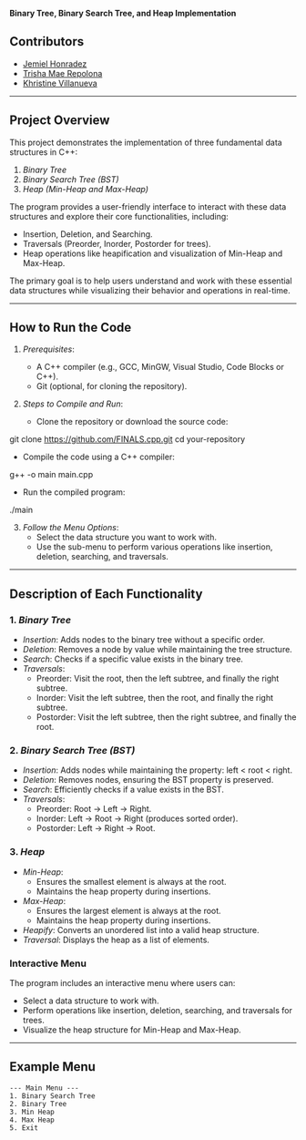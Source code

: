 **Binary Tree, Binary Search Tree, and Heap Implementation**

## Contributors
- [Jemiel Honradez](https://github.com/Jemhonradez)
- [Trisha Mae Repolona](https://github.com/TRISHAMAER)
- [Khristine Villanueva](https://github.com/szeistin)

---

## Project Overview

This project demonstrates the implementation of three fundamental data structures in C++:
1. *Binary Tree*
2. *Binary Search Tree (BST)*
3. *Heap (Min-Heap and Max-Heap)*

The program provides a user-friendly interface to interact with these data structures and explore their core functionalities, including:
- Insertion, Deletion, and Searching.
- Traversals (Preorder, Inorder, Postorder for trees).
- Heap operations like heapification and visualization of Min-Heap and Max-Heap.

The primary goal is to help users understand and work with these essential data structures while visualizing their behavior and operations in real-time.

---

## How to Run the Code

1. *Prerequisites*:
   - A C++ compiler (e.g., GCC, MinGW, Visual Studio, Code Blocks or C++).
   - Git (optional, for cloning the repository).

2. *Steps to Compile and Run*:
   - Clone the repository or download the source code:
     
git clone https://github.com/FINALS.cpp.git
cd your-repository
   - Compile the code using a C++ compiler:
     
g++ -o main main.cpp
   - Run the compiled program:
     
./main

3. *Follow the Menu Options*:
   - Select the data structure you want to work with.
   - Use the sub-menu to perform various operations like insertion, deletion, searching, and traversals.

---

## Description of Each Functionality

### 1. *Binary Tree*
- *Insertion*: Adds nodes to the binary tree without a specific order.
- *Deletion*: Removes a node by value while maintaining the tree structure.
- *Search*: Checks if a specific value exists in the binary tree.
- *Traversals*:
  - Preorder: Visit the root, then the left subtree, and finally the right subtree.
  - Inorder: Visit the left subtree, then the root, and finally the right subtree.
  - Postorder: Visit the left subtree, then the right subtree, and finally the root.

### 2. *Binary Search Tree (BST)*
- *Insertion*: Adds nodes while maintaining the property: left < root < right.
- *Deletion*: Removes nodes, ensuring the BST property is preserved.
- *Search*: Efficiently checks if a value exists in the BST.
- *Traversals*:
  - Preorder: Root -> Left -> Right.
  - Inorder: Left -> Root -> Right (produces sorted order).
  - Postorder: Left -> Right -> Root.

### 3. *Heap*
- *Min-Heap*:
  - Ensures the smallest element is always at the root.
  - Maintains the heap property during insertions.
- *Max-Heap*:
  - Ensures the largest element is always at the root.
  - Maintains the heap property during insertions.
- *Heapify*: Converts an unordered list into a valid heap structure.
- *Traversal*: Displays the heap as a list of elements.

### Interactive Menu
The program includes an interactive menu where users can:
- Select a data structure to work with.
- Perform operations like insertion, deletion, searching, and traversals for trees.
- Visualize the heap structure for Min-Heap and Max-Heap.

---

## Example Menu
```plaintext
--- Main Menu ---
1. Binary Search Tree
2. Binary Tree
3. Min Heap
4. Max Heap
5. Exit
